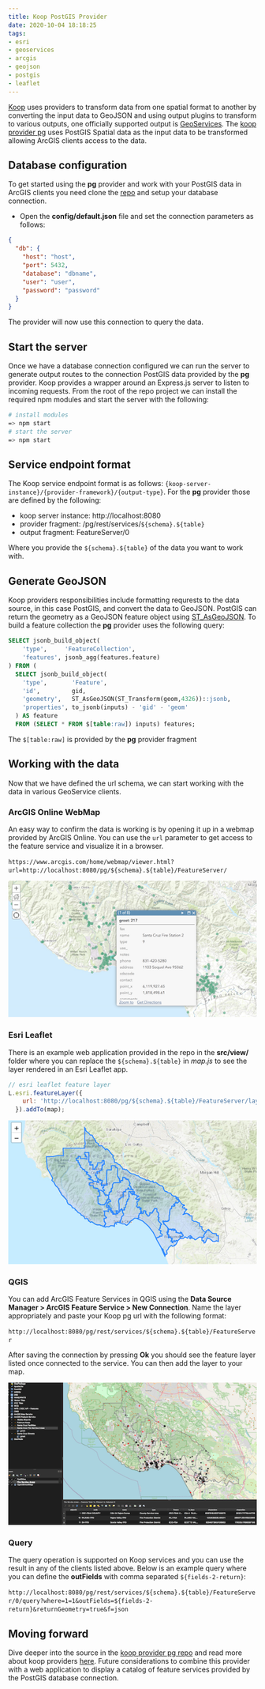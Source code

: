 ```yaml
---
title: Koop PostGIS Provider
date: 2020-10-04 18:18:25
tags:
- esri
- geoservices
- arcgis
- geojson
- postgis
- leaflet
---
```


[Koop](https://koopjs.github.io) uses providers to transform data from one spatial format to another by converting the input data to GeoJSON and using output plugins to transform to various outputs, one officially supported output is [GeoServices](https://geoservices.github.io/).  The [koop provider pg](https://github.com/doneill/koop-provider-pg) uses PostGIS Spatial data as the input data to be transformed allowing ArcGIS clients access to the data.


## Database configuration
To get started using the **pg** provider and work with your PostGIS data in ArcGIS clients you need clone the [repo](https://github.com/doneill/koop-provider-pg) and setup your database connection.

- Open the **config/default.json** file and set the connection parameters as follows:

```json
{
  "db": {
    "host": "host",
    "port": 5432,
    "database": "dbname",
    "user": "user",
    "password": "password"
  }
}
```

The provider will now use this connection to query the data.

## Start the server
Once we have a database connection configured we can run the server to generate output routes to the connection PostGIS data provided by the **pg** provider. Koop provides a wrapper around an Express.js server to listen to incoming requests.  From the root of the repo project we can install the required npm modules and start the server with the following:

```bash
# install modules
=> npm start
# start the server
=> npm start
```

## Service endpoint format
The Koop service endpoint format is as follows: `{koop-server-instance}/{provider-framework}/{output-type}`.  For the **pg** provider those are defined by the following:

- koop server instance: http://localhost:8080
- provider fragment: /pg/rest/services/`${schema}.${table}`
- output fragment: FeatureServer/0

Where you provide the `${schema}.${table}` of the data you want to work with.

## Generate GeoJSON
Koop providers responsibilities include formatting requrests to the data source, in this case PostGIS, and convert the data to GeoJSON.  PostGIS can return the geometry as a GeoJSON feature object using [ST_AsGeoJSON](https://postgis.net/docs/ST_AsGeoJSON.html).  To build a feature collection the **pg** provider uses the following query:

```sql
SELECT jsonb_build_object(
    'type',     'FeatureCollection',
    'features', jsonb_agg(features.feature)
) FROM (
  SELECT jsonb_build_object(
    'type',       'Feature',
    'id',         gid,
    'geometry',   ST_AsGeoJSON(ST_Transform(geom,4326))::jsonb,
    'properties', to_jsonb(inputs) - 'gid' - 'geom'
  ) AS feature
  FROM (SELECT * FROM $[table:raw]) inputs) features;
```

The `$[table:raw]` is provided by the **pg** provider fragment

## Working with the data
Now that we have defined the url schema, we can start working with the data in various GeoService clients.

### ArcGIS Online WebMap
An easy way to confirm the data is working is by opening it up in a webmap provided by ArcGIS Online.  You can use the `url` parameter to get access to the feature service and visualize it in a browser.

`https://www.arcgis.com/home/webmap/viewer.html?url=http://localhost:8080/pg/${schema}.${table}/FeatureServer/`

![AGOL](pgkoop/agol.png "PostGIS Geoservice in AGOL")

### Esri Leaflet
There is an example web application provided in the repo in the **src/view/** folder where you can replace the `${schema}.${table}` in *map.js* to see the layer rendered in an Esri Leaflet app.

```javascript
// esri leaflet feature layer
L.esri.featureLayer({
    url: 'http://localhost:8080/pg/${schema}.${table}/FeatureServer/layers'
  }).addTo(map);
```

![Esri Leaflet](pgkoop/leaflet.png "PostGIS Geoservice in Esri Leaflet")

### QGIS
You can add ArcGIS Feature Services in QGIS using the **Data Source Manager > ArcGIS Feature Service > New Connection**.  Name the layer appropriately and paste your Koop pg url with the following format:

`http://localhost:8080/pg/rest/services/${schema}.${table}/FeatureServer`

After saving the connection by pressing **Ok** you should see the feature layer listed once connected to the service.   You can then add the layer to your map.

![QGIS](pgkoop/qgis.png "PostGIS Geoservice in QGIS")

### Query
The query operation is supported on Koop services and you can use the result in any of the clients listed above.  Below is an example query where you can define the **outFields** with comma separated `${fields-2-return}`:

`http://localhost:8080/pg/rest/services/${schema}.${table}/FeatureServer/0/query?where=1=1&outFields=${fields-2-return}&returnGeometry=true&f=json`

## Moving forward
Dive deeper into the source in the [koop provider pg repo](https://github.com/doneill/koop-provider-pg) and read more about koop providers [here](https://koopjs.github.io/docs/usage/provider).  Future considerations to combine this provider with a web application to display a catalog of feature services provided by the PostGIS database connection.
